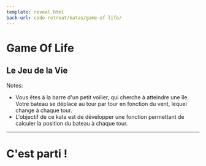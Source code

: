 ```yaml
---
template: reveal.html
back-url: code-retreat/katas/game-of-life/
---
```


# Game Of Life
## Le Jeu de la Vie

Notes:

- Vous êtes à la barre d'un petit voilier, qui cherche à atteindre une île. Votre bateau se déplace au tour par tour en fonction du vent, lequel change à chaque tour.
- L'objectif de ce kata est de développer une fonction permettant de calculer la position du bateau à chaque tour.

---

# C'est parti !